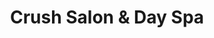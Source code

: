 ---
title: "Crush Salon & Day Spa"
url: /grand-junction/crush-salon-and-day-spa/
shop: hairdresser
---